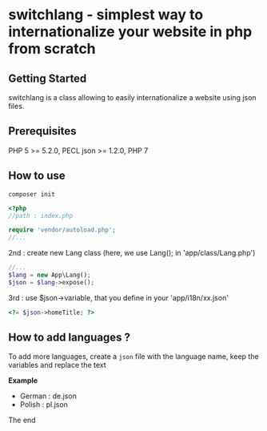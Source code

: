 # switchlang - simplest way to internationalize your website in php from scratch

## Getting Started
switchlang is a class allowing to easily internationalize a website using json files.

## Prerequisites
PHP 5 >= 5.2.0, PECL json >= 1.2.0, PHP 7

## How to use
```composer init```

```php
<?php
//path : index.php

require 'vendor/autoload.php';
//...
```

2nd : create new Lang class (here, we use Lang(); in 'app/class/Lang.php')
```php
//...
$lang = new App\Lang();
$json = $lang->expose();
```
3rd : use $json->variable, that you define in your 'app/i18n/xx.json'
```php
<?= $json->homeTitle; ?>
```

## How to add languages ?

To add more languages, create a ```json``` file with the language name, keep the variables and replace the text

**Example**

* German : de.json
* Polish : pl.json

The end
